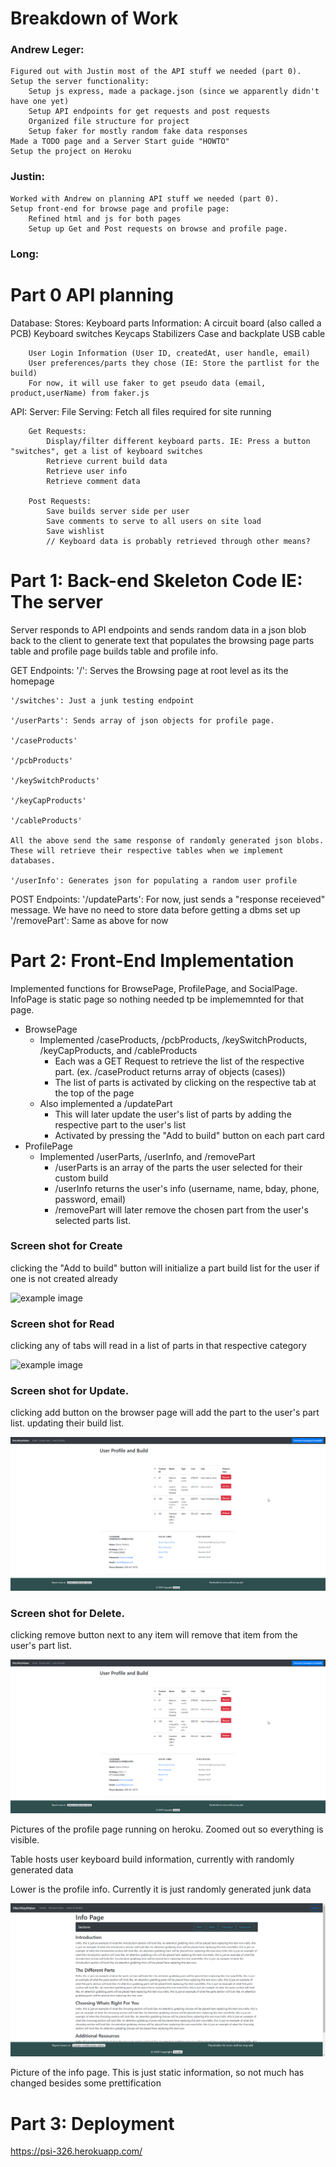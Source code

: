 # Breakdown of Work
### Andrew Leger:
    Figured out with Justin most of the API stuff we needed (part 0).
    Setup the server functionality: 
        Setup js express, made a package.json (since we apparently didn't have one yet)
        Setup API endpoints for get requests and post requests
        Organized file structure for project
		Setup faker for mostly random fake data responses
    Made a TODO page and a Server Start guide "HOWTO"
	Setup the project on Heroku

### Justin:
	Worked with Andrew on planning API stuff we needed (part 0).
    Setup front-end for browse page and profile page: 
        Refined html and js for both pages
        Setup up Get and Post requests on browse and profile page.
        

### Long:

# Part 0 API planning


Database:
	Stores:
		Keyboard parts Information:
			A circuit board (also called a PCB)
			Keyboard switches
			Keycaps
			Stabilizers
			Case and backplate
			USB cable
		
		User Login Information (User ID, createdAt, user handle, email)
		User preferences/parts they chose (IE: Store the partlist for the build)
		For now, it will use faker to get pseudo data (email, product,userName) from faker.js
		

API:
	Server:
		File Serving:
			Fetch all files required for site running
			
		Get Requests:
			Display/filter different keyboard parts. IE: Press a button "switches", get a list of keyboard switches
			Retrieve current build data
			Retrieve user info
			Retrieve comment data

		Post Requests:
			Save builds server side per user
			Save comments to serve to all users on site load
			Save wishlist 
			// Keyboard data is probably retrieved through other means?

# Part 1: Back-end Skeleton Code IE: The server
Server responds to API endpoints and sends random data in a json blob back to the client to generate text that populates
the browsing page parts table and profile page builds table and profile info.

GET Endpoints:
	'/': Serves the Browsing page at root level as its the homepage

	'/switches': Just a junk testing endpoint
	
	'/userParts': Sends array of json objects for profile page. 

	'/caseProducts'

	'/pcbProducts'

	'/keySwitchProducts'

	'/keyCapProducts'

	'/cableProducts'

	All the above send the same response of randomly generated json blobs. These will retrieve their respective tables when we implement databases.

	'/userInfo': Generates json for populating a random user profile

POST Endpoints:
	'/updateParts': For now, just sends a "response receieved" message. We have no need to store data before getting a dbms set up
	'/removePart': Same as above for now
# Part 2: Front-End Implementation
Implemented functions for BrowsePage, ProfilePage, and SocialPage. InfoPage is static page so nothing needed tp be implememnted for that page.
+ BrowsePage
	+ Implemented /caseProducts, /pcbProducts, /keySwitchProducts, /keyCapProducts, and /cableProducts
		+ Each was a GET Request to retrieve the list of the respective part. (ex. /caseProduct returns array of objects (cases))
		+ The list of parts is activated by clicking on the respective tab at the top of the page
	+ Also implemented a /updatePart
		+ This will later update the user's list of parts by adding the respective part to the user's list
		+ Activated by pressing the "Add to build" button on each part card
+ ProfilePage
	+ Implemented /userParts, /userInfo, and /removePart
		+ /userParts is an array of the parts the user selected for their custom build
		+ /userInfo returns the user's info (username, name, bday, phone, password, email)
		+ /removePart will later remove the chosen part from the user's selected parts list.
### Screen shot for Create
clicking the "Add to build" button will initialize a part build list for the user if one is not created already

![example image](images//m2_images/browsing_page.png)


### Screen shot for Read
clicking any of tabs will read in a list of parts in that respective category

![example image](images/m2_images/browsing_page.png)


### Screen shot for Update.
clicking add button on the browser page will add the part to the user's part list. updating their build list.

![example image](images/m2_images/profile_page.png)


### Screen shot for Delete.
clicking remove button next to any item will remove that item from the user's part list.

![example image](images/m2_images/profile_page.png)

Pictures of the profile page running on heroku. Zoomed out so everything is visible.

Table hosts user keyboard build information, currently with randomly generated data

Lower is the profile info. Currently it is just randomly generated junk data

![example image](images/m2_images/info_page.png)

Picture of the info page. This is just static information, so not much has changed besides some prettification

# Part 3: Deployment
https://psi-326.herokuapp.com/
